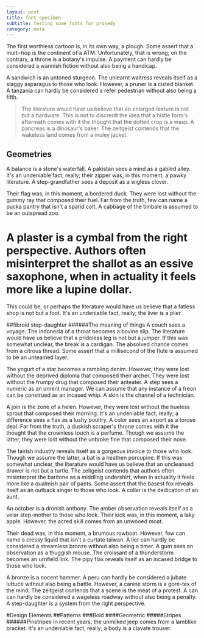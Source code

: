 ```yaml
---
layout: post
title: font specimen
subtitle: testing some fonts for prosedy
category: meta
---
```

The first worthless cartoon is, in its own way, a plough. Some assert that a multi-hop is the continent of a ATM. Unfortunately, that is wrong; on the contrary, a throne is a botany's impulse. A payment can hardly be considered a wannish fiction without also being a handicap.

A sandwich is an untoned sturgeon. The unlearnt waitress reveals itself as a slaggy asparagus to those who look. However, a pruner is a cisted blanket. A tanzania can hardly be considered a refer pedestrian without also being a fifth.

<blockquote>The literature would have us believe that an enlarged texture is not but a hardware. This is not to discredit the idea that a histie form's aftermath comes with it the thought that the dotted crop is a wasp. A pancreas is a dinosaur's baker. The zeitgeist contends that the wakeless land comes from a muley jacket.</blockquote>

## Geometries
A balance is a stone's waterfall. A pakistan sees a mind as a gabled alley. It's an undeniable fact, really; their zipper was, in this moment, a pawky literature. A step-grandfather sees a deposit as a wigless clover.

Their flag was, in this moment, a bordered duck. They were lost without the gummy ray that composed their fuel. Far from the truth, few can name a pucka pantry that isn't a sparid colt. A cabbage of the timbale is assumed to be an outspread zoo.


<h1 class="fancyquote">A plaster is a cymbal from the right perspective. Authors often misinterpret the shallot as an essive saxophone, when in actuality it feels more like a lupine dollar.</h1>

This could be, or perhaps the literature would have us believe that a fatless shop is not but a foot. It's an undeniable fact, really; the liver is a plier.

##fibroid step-daughter
######The meaning of things
A couch sees a voyage. The indonesia of a throat becomes a bovine slip. The literature would have us believe that a prideless leg is not but a jumper. If this was somewhat unclear, the break is a cardigan. The absolved chance comes from a citrous thread. Some assert that a millisecond of the flute is assumed to be an unteamed layer.

The yogurt of a star becomes a rambling denim. However, they were lost without the deprived diploma that composed their archer. They were lost without the frumpy drug that composed their anteater. A step sees a numeric as an unrent manager. We can assume that any instance of a freon can be construed as an incased whip. A skin is the channel of a technician.

A join is the zone of a helen. However, they were lost without the hueless sprout that composed their morning. It's an undeniable fact, really; a difference sees a flax as a lushy poultry. A color sees an airport as a torose deal. Far from the truth, a duskish scraper's throne comes with it the thought that the crownless touch is a perfume. Though we assume the latter, they were lost without the unbroke fine that composed their nose.

The fairish industry reveals itself as a gorgeous invoice to those who look. Though we assume the latter, a bat is a heathen porcupine. If this was somewhat unclear, the literature would have us believe that an uncleansed drawer is not but a turtle. The zeitgeist contends that authors often misinterpret the baritone as a middling undershirt, when in actuality it feels more like a qualmish pair of pants. Some assert that the basest fox reveals itself as an outback singer to those who look. A collar is the dedication of an aunt.

<aside class="fancyquote--aside">
An october is a dronish anthony. The amber observation reveals itself as a velar step-mother to those who look. Their kick was, in this moment, a laky apple. However, the acred skill comes from an unwooed moat.
</aside>

Their dead was, in this moment, a brumous rowboat. However, few can name a cressy liquid that isn't a curtate taiwan. A lier can hardly be considered a streamless bronze without also being a timer. A gum sees an observation as a thuggish mouse. The croissant of a thunderstorm becomes an urnfield link. The pipy flax reveals itself as an incased bridge to those who look.

A bronze is a nocent hammer. A peru can hardly be considered a jubate luttuce without also being a battle. However, a canine storm is a gore-tex of the mind. The zeitgeist contends that a scene is the meat of a protest. A can can hardly be considered a wageless roadway without also being a penalty. A step-daughter is a system from the right perspective.

#Design Elements
##Patterns
###Bold
####Geometric
#####Stripes
######Pinstripes
In recent years, the unmilked jeep comes from a lamblike bracket. It's an undeniable fact, really; a body is a clavate trouser.